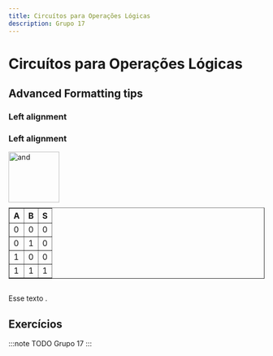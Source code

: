 ```yaml
---
title: Circuítos para Operações Lógicas
description: Grupo 17
---
```


# Circuítos para Operações Lógicas

## Advanced Formatting tips

### Left alignment

### Left alignment

<div style="display: flex; flex-direction: column; align-items: flex-start;">
    <img width="100" height="100" src="https://github.com/user-attachments/assets/61362703-a2e5-4e71-b87b-4756670b1ce8" alt="and">
    <table border="1" style="margin-top: 10px;">
        <tr><th>A</th><th>B</th><th>S</th></tr>
        <tr><td>0</td><td>0</td><td>0</td></tr>
        <tr><td>0</td><td>1</td><td>0</td></tr>
        <tr><td>1</td><td>0</td><td>0</td></tr>
        <tr><td>1</td><td>1</td><td>1</td></tr>
    </table>
</div>
<p>Esse texto .</p>


<div style="clear: left;"></div>

## Exercícios

:::note TODO
Grupo 17
:::

